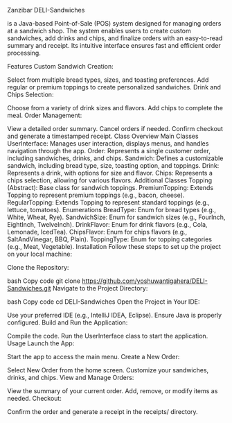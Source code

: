 Zanzibar DELI-Sandwiches

is a Java-based Point-of-Sale (POS) system designed for managing orders at a sandwich shop. The system enables users to create custom sandwiches, add drinks and chips, and finalize orders with an easy-to-read summary and receipt. Its intuitive interface ensures fast and efficient order processing.

Features
Custom Sandwich Creation:

Select from multiple bread types, sizes, and toasting preferences.
Add regular or premium toppings to create personalized sandwiches.
Drink and Chips Selection:

Choose from a variety of drink sizes and flavors.
Add chips to complete the meal.
Order Management:

View a detailed order summary.
Cancel orders if needed.
Confirm checkout and generate a timestamped receipt.
Class Overview
Main Classes
UserInterface: Manages user interaction, displays menus, and handles navigation through the app.
Order: Represents a single customer order, including sandwiches, drinks, and chips.
Sandwich: Defines a customizable sandwich, including bread type, size, toasting option, and toppings.
Drink: Represents a drink, with options for size and flavor.
Chips: Represents a chips selection, allowing for various flavors.
Additional Classes
Topping (Abstract): Base class for sandwich toppings.
PremiumTopping: Extends Topping to represent premium toppings (e.g., bacon, cheese).
RegularTopping: Extends Topping to represent standard toppings (e.g., lettuce, tomatoes).
Enumerations
BreadType: Enum for bread types (e.g., White, Wheat, Rye).
SandwichSize: Enum for sandwich sizes (e.g., FourInch, EightInch, TwelveInch).
DrinkFlavor: Enum for drink flavors (e.g., Cola, Lemonade, IcedTea).
ChipsFlavor: Enum for chips flavors (e.g., SaltAndVinegar, BBQ, Plain).
ToppingType: Enum for topping categories (e.g., Meat, Vegetable).
Installation
Follow these steps to set up the project on your local machine:

Clone the Repository:

bash
Copy code
git clone https://github.com/yoshuwantigahera/DELI-Sandwiches.git
Navigate to the Project Directory:

bash
Copy code
cd DELI-Sandwiches
Open the Project in Your IDE:

Use your preferred IDE (e.g., IntelliJ IDEA, Eclipse).
Ensure Java is properly configured.
Build and Run the Application:

Compile the code.
Run the UserInterface class to start the application.
Usage
Launch the App:

Start the app to access the main menu.
Create a New Order:

Select New Order from the home screen.
Customize your sandwiches, drinks, and chips.
View and Manage Orders:

View the summary of your current order.
Add, remove, or modify items as needed.
Checkout:

Confirm the order and generate a receipt in the receipts/ directory.
